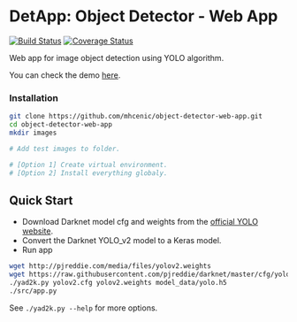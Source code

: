 # DetApp: Object Detector - Web App

[![Build Status](https://travis-ci.org/mhcenic/object-detector-web-app.svg?branch=master)](https://travis-ci.org/mhcenic/object-detector-web-app)
[![Coverage Status](https://coveralls.io/repos/github/mhcenic/object-detector-web-app/badge.svg?branch=master)](https://coveralls.io/github/mhcenic/object-detector-web-app?branch=master)

Web app for image object detection using YOLO algorithm.

You can check the demo [here](https://detappv2.herokuapp.com/).

### Installation
```bash
git clone https://github.com/mhcenic/object-detector-web-app.git
cd object-detector-web-app
mkdir images

# Add test images to folder.

# [Option 1] Create virtual environment. 
# [Option 2] Install everything globaly.
```

## Quick Start

- Download Darknet model cfg and weights from the [official YOLO website](http://pjreddie.com/darknet/yolo/).
- Convert the Darknet YOLO_v2 model to a Keras model.
- Run app

```bash
wget http://pjreddie.com/media/files/yolov2.weights
wget https://raw.githubusercontent.com/pjreddie/darknet/master/cfg/yolov2.cfg
./yad2k.py yolov2.cfg yolov2.weights model_data/yolo.h5
./src/app.py
```
See `./yad2k.py --help` for more options.
